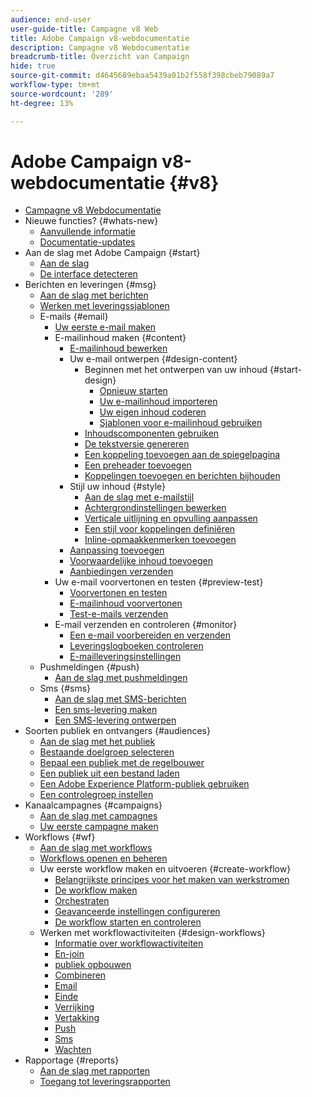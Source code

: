 ```yaml
---
audience: end-user
user-guide-title: Campagne v8 Web
title: Adobe Campaign v8-webdocumentatie
description: Campagne v8 Webdocumentatie
breadcrumb-title: Overzicht van Campaign
hide: true
source-git-commit: d4645689ebaa5439a01b2f558f398cbeb79089a7
workflow-type: tm+mt
source-wordcount: '289'
ht-degree: 13%

---
```



# Adobe Campaign v8-webdocumentatie {#v8}

+ [Campagne v8 Webdocumentatie](campaign-web-home.md)
+ Nieuwe functies? {#whats-new}
   + [Aanvullende informatie ](rn/release-notes.md)
   + [Documentatie-updates](rn/documentation-updates.md)
+ Aan de slag met Adobe Campaign {#start}
   + [Aan de slag](get-started/get-started.md)
   + [De interface detecteren](get-started/user-interface.md)
+ Berichten en leveringen {#msg}
   + [Aan de slag met berichten](email/gs-messages.md)
   + [Werken met leveringssjablonen](email/delivery-template.md)
   + E-mails {#email}
      + [Uw eerste e-mail maken](email/create-email.md)
      + E-mailinhoud maken {#content}
         + [E-mailinhoud bewerken](content/edit-content.md)
         + Uw e-mail ontwerpen {#design-content}
            + Beginnen met het ontwerpen van uw inhoud {#start-design}
               + [Opnieuw starten ](content/create-email-content.md)
               + [Uw e-mailinhoud importeren](content/existing-content.md)
               + [Uw eigen inhoud coderen](content/code-content.md)
               + [Sjablonen voor e-mailinhoud gebruiken](content/email-templates.md)
            + [Inhoudscomponenten gebruiken](content/content-components.md)
            + [De tekstversie genereren](content/text-version-email.md)
            + [Een koppeling toevoegen aan de spiegelpagina](content/mirror-page.md)
            + [Een preheader toevoegen](content/preheader.md)
            + [Koppelingen toevoegen en berichten bijhouden](content/message-tracking.md)
         + Stijl uw inhoud {#style}
            + [Aan de slag met e-mailstijl](content/get-started-email-style.md)
            + [Achtergrondinstellingen bewerken](content/backgrounds.md)
            + [Verticale uitlijning en opvulling aanpassen](content/alignment-and-padding.md)
            + [Een stijl voor koppelingen definiëren](content/styling-links.md)
            + [Inline-opmaakkenmerken toevoegen](content/inline-styling.md)
         + [Aanpassing toevoegen](personalization/personalize.md)
         + [Voorwaardelijke inhoud toevoegen](personalization/conditions.md)
         + [Aanbiedingen verzenden](content/offers.md)
      + Uw e-mail voorvertonen en testen {#preview-test}
         + [Voorvertonen en testen](preview-test/preview-test.md)
         + [E-mailinhoud voorvertonen](preview-test/preview-content.md)
         + [Test-e-mails verzenden](preview-test/proofs.md)
      + E-mail verzenden en controleren {#monitor}
         + [Een e-mail voorbereiden en verzenden](monitor/prepare-send.md)
         + [Leveringslogboeken controleren](monitor/delivery-logs.md)
         + [E-mailleveringsinstellingen](advanced-settings/delivery-settings.md)
   + Pushmeldingen {#push}
      + [Aan de slag met pushmeldingen](push/gs-push.md)
   + Sms {#sms}
      + [Aan de slag met SMS-berichten](sms/gs-sms.md)
      + [Een sms-levering maken](sms/create-sms.md)
      + [Een SMS-levering ontwerpen ](sms/content-sms.md)
+ Soorten publiek en ontvangers {#audiences}
   + [Aan de slag met het publiek](audience/about-audiences.md)
   + [Bestaande doelgroep selecteren](audience/add-audience.md)
   + [Bepaal een publiek met de regelbouwer](audience/segment-builder.md)
   + [Een publiek uit een bestand laden](audience/file-audience.md)
   + [Een Adobe Experience Platform-publiek gebruiken](audience/aep-audience.md)
   + [Een controlegroep instellen](audience/control-group.md)
+ Kanaalcampagnes {#campaigns}
   + [Aan de slag met campagnes](campaigns/gs-campaigns.md)
   + [Uw eerste campagne maken](campaigns/create-campaigns.md)
+ Workflows {#wf}
   + [Aan de slag met workflows](workflows/gs-workflows.md)
   + [Workflows openen en beheren](workflows/access-monitor.md)
   + Uw eerste workflow maken en uitvoeren {#create-workflow}
      + [Belangrijkste principes voor het maken van werkstromen](workflows/gs-workflow-creation.md)
      + [De workflow maken](workflows/create-workflow.md)
      + [Orchestraten](workflows/orchestrate-activities.md)
      + [Geavanceerde instellingen configureren](workflows/workflow-settings.md)
      + [De workflow starten en controleren](workflows/start-monitor-workflows.md)
   + Werken met workflowactiviteiten {#design-workflows}
      + [Informatie over workflowactiviteiten](workflows/activities/about-activities.md)
      + [En-join](workflows/activities/and-join.md)
      + [publiek opbouwen](workflows/activities/build-audience.md)
      + [Combineren](workflows/activities/combine.md)
      + [Email](workflows/activities/email.md)
      + [Einde](workflows/activities/end.md)
      + [Verrijking](workflows/activities/enrichment.md)
      + [Vertakking](workflows/activities/fork.md)
      + [Push](workflows/activities/push.md)
      + [Sms](workflows/activities/sms.md)
      + [Wachten](workflows/activities/wait.md)
+ Rapportage {#reports}
   + [Aan de slag met rapporten](reporting/gs-reports.md)
   + [Toegang tot leveringsrapporten](reporting/delivery-reports.md)

